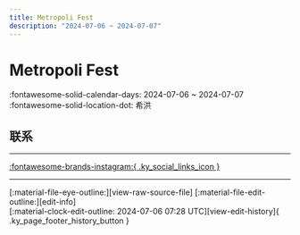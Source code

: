 ```yaml
---
title: Metropoli Fest
description: "2024-07-06 ~ 2024-07-07"
---
```


# Metropoli Fest 

:fontawesome-solid-calendar-days: 2024-07-06 ~ 2024-07-07  
:fontawesome-solid-location-dot: 希洪  

## 联系


---

 [:fontawesome-brands-instagram:{ .ky_social_links_icon }](https://instagram.com/swing4asturias)

---

<div class="ky_page_footer" markdown>
<div class="ky_page_footer_trailing" markdown="span">
[:material-file-eye-outline:][view-raw-source-file]
[:material-file-edit-outline:][edit-info]
</div>
<div class="ky_page_footer_leading" markdown="span">
[:material-clock-edit-outline: 2024-07-06 07:28 UTC][view-edit-history]{ .ky_page_footer_history_button }
</div>
</div>

[view-raw-source-file]: https://github.com/swingdance/events/blob/main/2024/es_ES/metropoli-fest-2024.json "查看原始源文件"
[edit-info]: https://github.com/swingdance/events/issues/new?assignees=&labels=update+event&projects=&template=03-update_entity.yml&title=%5B2024%2Fes_ES%5D%20Update%20Event%3A%20Metropoli%20Fest&region=es_ES&year=2024&id=metropoli-fest-2024&name=Metropoli%20Fest&org_id= "编辑信息"

[view-edit-history]: https://github.com/swingdance/events/commits/main/2024/es_ES/metropoli-fest-2024.json "查看编辑历史"
